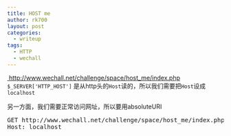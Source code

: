 ```yaml
---
title: HOST me
author: rk700
layout: post
categories:
  - writeup
tags:
  - HTTP
  - wechall
---
```

<a href="http://www.wechall.net/challenge/space/host_me/index.php" target="_blank"> http://www.wechall.net/challenge/space/host_me/index.php</a>  
`$_SERVER['HTTP_HOST']` 是从http头的`Host`读的，所以我们需要把`Host`设成`localhost`

另一方面，我们需要正常访问网址，所以要用absoluteURI  
<pre>
GET http://www.wechall.net/challenge/space/host_me/index.php HTTP/1.1
Host: localhost
</pre>
